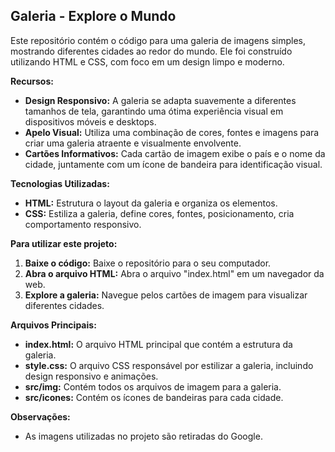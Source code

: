 ## Galeria - Explore o Mundo

Este repositório contém o código para uma galeria de imagens simples, mostrando diferentes cidades ao redor do mundo.  Ele foi construído utilizando HTML e CSS,  com foco em um design limpo e moderno.

**Recursos:**

- **Design Responsivo:**  A galeria se adapta suavemente a diferentes tamanhos de tela, garantindo uma ótima experiência visual em dispositivos móveis e desktops.
- **Apelo Visual:** Utiliza uma combinação de cores, fontes e imagens para criar uma galeria atraente e visualmente envolvente.
- **Cartões Informativos:** Cada cartão de imagem exibe o país e o nome da cidade, juntamente com um ícone de bandeira para identificação visual.

**Tecnologias Utilizadas:**

- **HTML:**  Estrutura o layout da galeria e organiza os elementos.
- **CSS:**  Estiliza a galeria, define cores, fontes, posicionamento, cria comportamento responsivo.

**Para utilizar este projeto:**

1. **Baixe o código:** Baixe o repositório para o seu computador.
2. **Abra o arquivo HTML:** Abra o arquivo "index.html" em um navegador da web.
3. **Explore a galeria:** Navegue pelos cartões de imagem para visualizar diferentes cidades.

**Arquivos Principais:**

- **index.html:** O arquivo HTML principal que contém a estrutura da galeria.
- **style.css:**  O arquivo CSS responsável por estilizar a galeria, incluindo design responsivo e animações.
- **src/img:**  Contém todos os arquivos de imagem para a galeria.
- **src/icones:**  Contém os ícones de bandeiras para cada cidade.

**Observações:**

- As imagens utilizadas no projeto são retiradas do Google.



